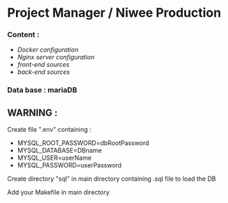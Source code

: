 # Project Manager / Niwee Production

### Content :
- *Docker configuration*
- *Nginx server configuration*
- *front-end sources*
- *back-end sources*

### Data base : mariaDB

## WARNING :

Create file ".env" containing :
- MYSQL_ROOT_PASSWORD=dbRootPassword
- MYSQL_DATABASE=DBname
- MYSQL_USER=userName
- MYSQL_PASSWORD=userPassword

Create directory "sql" in main directory containing .sql file to load the DB

Add your Makefile in main directory

